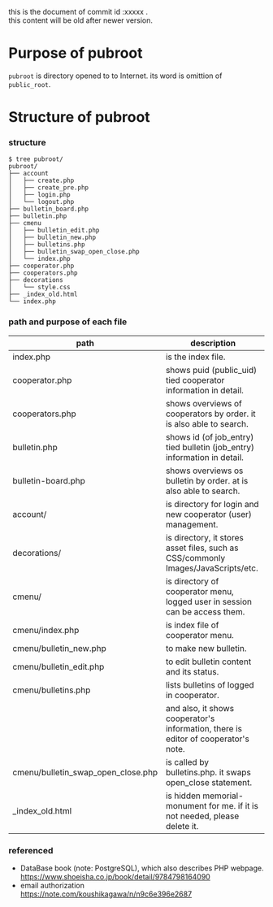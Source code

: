 

this is the document of commit id :xxxxx .  
this content will be old after newer version.


# Purpose of pubroot

`pubroot` is directory opened to to Internet. its word is omittion of `public_root`.



# Structure of pubroot


### structure

```
$ tree pubroot/
pubroot/
├── account
│   ├── create.php
│   ├── create_pre.php
│   ├── login.php
│   └── logout.php
├── bulletin_board.php
├── bulletin.php
├── cmenu
│   ├── bulletin_edit.php
│   ├── bulletin_new.php
│   ├── bulletins.php
│   ├── bulletin_swap_open_close.php
│   └── index.php
├── cooperator.php
├── cooperators.php
├── decorations
│   └── style.css
├── _index_old.html
└── index.php
```

### path and purpose of each file

| path                               | description                                                                        |
|------------------------------------|------------------------------------------------------------------------------------|
| index.php                          | is the index file.                                                                 |
| cooperator.php                     | shows puid (public_uid) tied cooperator information in detail.                     |
| cooperators.php                    | shows overviews of cooperators by order. it is also able to search.                |
| bulletin.php                       | shows id (of job_entry) tied bulletin (job_entry) information in detail.           |
| bulletin-board.php                 | shows overviews os bulletin by order. at is also able to search.                   |
| account/                           | is directory for login and new cooperator (user) management.                       |
| decorations/                       | is directory, it stores asset files, such as CSS/commonly Images/JavaScripts/etc.  |
| cmenu/                             | is directory of cooperator menu, logged user in session can be access them.        |
| cmenu/index.php                    | is index file of cooperator menu.                                                  |
| cmenu/bulletin_new.php             | to make new bulletin.                                                              |
| cmenu/bulletin_edit.php            | to edit bulletin content and its status.                                           |
| cmenu/bulletins.php                | lists bulletins of logged in cooperator.                                           |
|                                    | and also, it shows cooperator's information, there is editor of cooperator's note. |
| cmenu/bulletin_swap_open_close.php | is called by bulletins.php. it swaps open_close statement.                       |
| _index_old.html                    | is hidden memorial-monument for me. if it is not needed, please delete it.         |




### referenced

- DataBase book (note: PostgreSQL), which also describes PHP webpage.  
  https://www.shoeisha.co.jp/book/detail/9784798164090
- email authorization  
  https://note.com/koushikagawa/n/n9c6e396e2687
